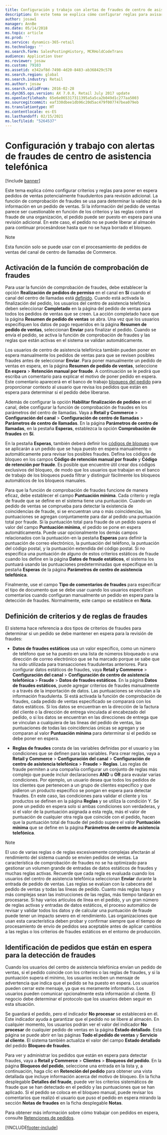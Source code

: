 ```yaml
---
title: Configuración y trabajo con alertas de fraudes de centro de asistencia telefónica
description: En este tema se explica cómo configurar reglas para avisar a los representantes de servicio al cliente de la existencia de información potencialmente fraudulenta al procesar pedidos. También puede definir códigos específicos que se usan para poner en espera los pedidos sospechosos automática o manualmente.
author: josaw1
manager: AnnBe
ms.date: 05/14/2018
ms.topic: article
ms.prod: ''
ms.service: dynamics-365-retail
ms.technology: ''
ms.search.form: SalesPostingHistory, MCRHoldCodeTrans
audience: Application User
ms.reviewer: josaw
ms.custom: 79103
ms.assetid: e342af8d-7498-4d20-8483-ab368429c578
ms.search.region: global
ms.search.industry: Retail
ms.author: josaw
ms.search.validFrom: 2016-02-28
ms.dyn365.ops.version: AX 7.0.0, Retail July 2017 update
ms.openlocfilehash: 65e6e065317311395a5a5ca2b049d1c277aa5003
ms.sourcegitcommit: eaf330dbee1db96c20d5ac479f007747bea079eb
ms.translationtype: HT
ms.contentlocale: es-ES
ms.lasthandoff: 02/15/2021
ms.locfileid: "5264537"
---
```

# <a name="set-up-and-work-with-call-center-fraud-alerts"></a>Configuración y trabajo con alertas de fraudes de centro de asistencia telefónica

[!include [banner](includes/banner.md)]

Este tema explica cómo configurar criterios y reglas para poner en espera pedidos de ventas potencialmente fraudulentos para revisión adicional. La función de comprobación de fraudes se usa para determinar la validez de la información en un pedido de ventas. Si la información del pedido de ventas parece ser cuestionable en función de los criterios y las reglas contra el fraude de una organización, el pedido puede ser puesto en espera para una revisión adicional. En este caso, el pedido no se puede liberar al almacén para continuar procesándose hasta que no se haya borrado el bloqueo.

> [!NOTE]
> Esta función solo se puede usar con el procesamiento de pedidos de ventas del canal de centro de llamadas de Commerce.

## <a name="turning-on-the-fraud-check-feature"></a>Activación de la función de comprobación de fraudes

Para usar la función de comprobación de fraudes, debe establecer la opción **Realización de pedidos de permiso** en el canal en **Sí** cuando el canal del centro de llamadas está [definido](https://docs.microsoft.com/dynamics365/unified-operations/retail/set-up-order-processing-options). Cuando está activada la finalización del pedido, los usuarios del centro de asistencia telefónica deben seleccionar **Completado** en la página del pedido de ventas para todos los pedidos de ventas que se creen. La acción completado hace que la página **Resumen de pedido de ventas** se abra. Una vez que los usuarios especifiquen los datos de pago requeridos en la página **Resumen de pedido de ventas**, seleccionan **Enviar** para finalizar el pedido. Cuando se envía el pedido, se activa la función de comprobación de fraudes y las reglas que están activas en el sistema se validan automáticamente.

Los usuarios de centro de asistencia telefónica también pueden poner en espera manualmente los pedidos de ventas para que se revisen posibles fraudes antes de seleccionar **Enviar**. Para poner manualmente un pedido de ventas en espera, en la página **Resumen de pedido de ventas**, seleccione **En espera** \> **Retención manual por fraude**. A continuación se le pedirá que escriba un comentario para explicar el motivo de poner pedido en espera. Este comentario aparecerá en el banco de trabajo [bloqueos del pedido](https://docs.microsoft.com/dynamics365/unified-operations/retail/work-with-order-holds) para proporcionar contexto al usuario que revisa los pedidos que están en espera para determinar si el pedido debe liberarse.

Además de configurar la opción **Habilitar finalización de pedidos** en el canal, debe configurar la función de comprobación de fraudes en los parámetros del centro de llamadas. Vaya a **Retail y Commerce** \> **Configuración del canal** \> **Configuración de centro de llamadas** \> **Parámetros de centro de llamadas**. En la página **Parámetros de centro de llamadas**, en la pestaña **Esperas**, establezca la opción **Comprobación de fraudes** en **Sí**.

En la pestaña **Esperas**, también deberá definir los [códigos de bloqueo](https://docs.microsoft.com/dynamics365/unified-operations/retail/work-with-order-holds) que se aplicarán a un pedido que se haya puesto en espera manualmente o automáticamente para revisar los posibles fraudes. Defina los códigos de bloqueo en los campos **Código de retención manual por fraude** y **Código de retención por fraude**. Es posible que encuentre útil crear dos códigos exclusivos del bloqueo, de modo que los usuarios que trabajan en el banco de trabajo de los bloqueos pueda filtrar y distinguir fácilmente los bloqueos automáticos de los bloqueos manuales.

Para que la función de comprobación de fraudes funcione de manera eficaz, debe establecer el campo **Puntuación mínima**. Cada criterio y regla de fraude que se define en el sistema tiene una puntuación. Cuando un pedido de ventas se comprueba para detectar la existencia de coincidencias de fraude, si se encuentran una o más coincidencias, las puntuaciones se agregan conjuntamente para dar al pedido una puntuación total por fraude. Si la puntuación total para fraude de un pedido supera el valor del campo **Puntuación mínima**, el pedido se pone en espera automáticamenta. Puede usar opcionalmente los demás campos relacionados con la puntuación-en la pestaña **Esperas** para definir la puntuación de correo electrónico, la puntuación del teléfono, la puntuación del código postal, y la puntuación extendida del código postal. Si no especifica una puntuación de alguno de estos criterios estáticos de fraude cuando los define en la página **Datos de fraude estáticos**, el sistema los puntuará usando las puntuaciones predeterminadas que especifique en la pestaña **Esperas** de la página **Parámetros de centro de asistencia telefónica**.

Finalmente, use el campo **Tipo de comentarios de fraudes** para especificar el tipo de documento que se debe usar cuando los usuarios especifican comentarios cuando configuran manualmente un pedido en espera para la detección de fraudes. Normalmente, este campo se establece en **Nota**.

## <a name="defining-fraud-criteria-and-rules"></a>Definición de criterios y de reglas de fraudes

El sistema hace referencia a dos tipos de criterios de fraudes para determinar si un pedido se debe mantener en espera para la revisión de fraudes:

- **Datos de fraudes estáticos** usa un valor específico, como un número de teléfono que se ha puesto en una lista de números bloqueado o una dirección de correo electrónico que se ha marcado porque se sabe que ha sido utilizada para transacciones fraudulentas anteriores. Para configurar datos estáticos de fraudes, vaya **Retail y Commerce** \> **Configuración del canal** \> **Configuración de centro de asistencia telefónica** \> **Fraude** \> **Datos de fraudes estáticos**. En la página **Datos de fraudes estáticos**, puede agregar criterios de fraudes manualmente o a través de la importación de datos. Las puntuaciones se vinculan a la información fraudulenta. Si está activada la función de comprobación de fraudes, cada pedido de ventas especificado se comparará con los datos estáticos. Si los datos se encuentran en la dirección de la factura del cliente o la dirección de entrega vinculada al encabezado del pedido, o si los datos se encuentran en las direcciones de entrega que se vinculan a cualquiera de las líneas del pedido de ventas, las puntuaciones de todas las coincidencias únicas se agregan y se comparan al valor **Puntuación mínima** para determinar si el pedido se debe poner en espera.

- **Reglas de fraudes** consta de las variables definidas por el usuario y las condiciones que se definen para las variables. Para crear reglas, vaya a **Retail y Commerce** \> **Configuración del canal** \> **Configuración de centro de asistencia telefónica** \> **Fraude** \> **Reglas**. Las reglas de fraude permiten a una compañía configurar un conjunto de reglas más complejo que puede incluir declaraciones **AND** u **OR** para evaular varias condiciones. Por ejemplo, un usuario desea que todos los pedidos de los clientes que pertenecen a un grupo de clientes específico y que pidieron un producto específico se pongan en espera para detectar fraudes. En este caso, las condiciones para validar el cliente y los productos se definen en la página **Reglas** y se utiliza la condición Y. Se pone un pedido en espera solo si ambas condiciones son verdaderas, y si el valor de la puntuación asignada a esta regla, más el valor de puntuación de cualquier otra regla que coincide con el pedido, hacen que la puntuación total de fraude del pedido supere el valor **Puntuación mínima** que se define en la página **Parámetros de centro de asistencia telefónica**.

> [!NOTE]
> El uso de varias reglas o de reglas excesivamente complejas afectarán al rendimiento del sistema cuando se envíen pedidos de ventas. La característica de comprobación de fraudes no se ha optimizado para gestionar un volumen grande de entradas de datos estáticos de fraudes y muchas reglas activas. Recuerde que cada regla es evaluada cuando los usuarios del centro de asistencia telefónica seleccionan **Enviar** durante la entrada de pedido de ventas. Las reglas se evalúan con la cabecera del pedido de ventas y todas las líneas de pedido. Cuanto más reglas haya y más complejas sean las instrucciones de las reglas, más tiempo tardarán en procesarse. Si hay varios artículos de línea en el pedido, y un gran número de reglas activas y entradas de datos estáticos, el proceso automático de revisar y validar todos los datos y de calcular una puntuación de fraude puede tener un impacto severo en el rendimiento. Las organizaciones que usan esta característica deben probar y confirmar siempre que el tiempo de procesamiento de envío de pedidos sea aceptable antes de aplicar cambios a las reglas o los criterios de fraudes estáticos en el entorno de producción.

## <a name="identifying-orders-that-are-on-hold-for-fraud-review"></a>Identificación de pedidos que están en espera para la detección de fraudes

Cuando los usuarios del centro de asistencia telefónica envían un pedido de ventas, si el pedido coincide con los criterios o las reglas de fraudes, y si la puntuación supera el mínimo, los usuarios reciben un mensaje de advertencia que indica que el pedido se ha puesto en espera. Los usuarios pueden cerrar este mensaje, ya que es meramente informativo. Los usuarios pueden comunicar opcionalmente esta información al cliente. El negocio debe determinar el protocolo que los usuarios deben seguir en esta situación.

Se guardará el pedido, pero el indicador **No procesar** se establecerá en él. Este indicador ayuda a garantizar que el pedido no se libere al almacén. En cualquier momento, los usuarios podrán ver el valor del indicador **No procesar** de cualquier pedido de ventas en la página **Estado detallado**. Esta página se puede abrir en las páginas **Todo el pedido de ventas** y **Servicio al cliente**. El sistema también actualiza el valor del campo **Estado detallado** del pedido **Bloqueo de fraudes**.

Para ver y administrar los pedidos que están en espera para detectar fraudes, vaya a **Retail y Commerce** \> **Clientes** \> **Bloqueos del pedido**. En la página **Bloqueos del pedido**, seleccione una entrada en la lista y, a continuación, haga clic en **Retención del pedido** para obtener una vista detallada que incluye información acerca del motivo de bloqueo. En la ficha desplegable  **Detalles del fraude**, puede ver los criterios sistemáticos de fraude que se han detectado en el pedido y las puntuaciones que se han aplicado. Si el pedido se coloca en el bloqueo manual, puede revisar los comentarios que realizó el usuario que puso el pedido en espera mirando la sección **Notas de fraudes** en la ficha desplegable **Notas**.

Para obtener más información sobre cómo trabajar con pedidos en espera, consulte [Retenciones de pedidos](https://docs.microsoft.com/dynamics365/unified-operations/retail/work-with-order-holds).


[!INCLUDE[footer-include](../includes/footer-banner.md)]